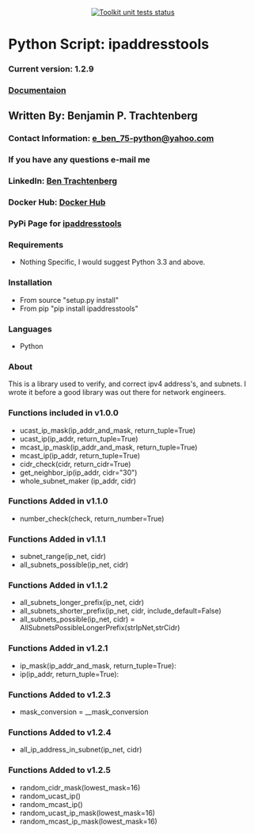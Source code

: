 <p align="center">
  <a href="https://github.com/btr1975/ipaddresstools/actions?query=workflow%3A%22Unit-Testing%2C+Coverage%2C+Linting+on+master+and+develop%22"><img alt="Toolkit unit tests status" src="https://github.com/btr1975/ipaddresstools/workflows/Unit-Testing,%20Coverage,%20Linting%20on%20master%20and%20develop/badge.svg"></a>
</p>

# Python Script: ipaddresstools
### Current version: 1.2.9
### [Documentaion](https://ipaddresstools.readthedocs.io/)

## Written By: Benjamin P. Trachtenberg 

### Contact Information:  e_ben_75-python@yahoo.com
### If you have any questions e-mail me

### LinkedIn: [Ben Trachtenberg](https://www.linkedin.com/in/ben-trachtenberg-3a78496)
### Docker Hub: [Docker Hub](https://hub.docker.com/r/btr1975)
### PyPi Page for [ipaddresstools](https://pypi.python.org/pypi/ipaddresstools)

### Requirements

* Nothing Specific, I would suggest Python 3.3 and above.

### Installation

* From source "setup.py install"
* From pip "pip install ipaddresstools"

### Languages

* Python

### About

This is a library used to verify, and correct ipv4 address's, and subnets.  I wrote it before a good library was out there for network engineers.

### Functions included in v1.0.0
* ucast_ip_mask(ip_addr_and_mask, return_tuple=True)
* ucast_ip(ip_addr, return_tuple=True)
* mcast_ip_mask(ip_addr_and_mask, return_tuple=True)
* mcast_ip(ip_addr, return_tuple=True)
* cidr_check(cidr, return_cidr=True)
* get_neighbor_ip(ip_addr, cidr="30")
* whole_subnet_maker (ip_addr, cidr)

### Functions Added in v1.1.0
* number_check(check, return_number=True)

### Functions Added in v1.1.1
* subnet_range(ip_net, cidr)
* all_subnets_possible(ip_net, cidr)

### Functions Added in v1.1.2
* all_subnets_longer_prefix(ip_net, cidr)
* all_subnets_shorter_prefix(ip_net, cidr, include_default=False)
* all_subnets_possible(ip_net, cidr) = AllSubnetsPossibleLongerPrefix(strIpNet,strCidr)

### Functions Added in v1.2.1
* ip_mask(ip_addr_and_mask, return_tuple=True):
* ip(ip_addr, return_tuple=True):

### Functions Added to v1.2.3
* mask_conversion = __mask_conversion

### Functions Added to v1.2.4
* all_ip_address_in_subnet(ip_net, cidr)

### Functions Added to v1.2.5
* random_cidr_mask(lowest_mask=16)
* random_ucast_ip()
* random_mcast_ip()
* random_ucast_ip_mask(lowest_mask=16)
* random_mcast_ip_mask(lowest_mask=16)
